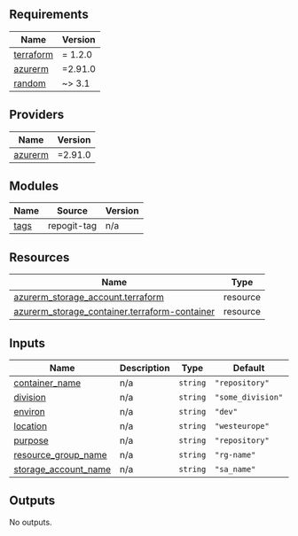 <!-- BEGIN_TF_DOCS -->
## Requirements

| Name | Version |
|------|---------|
| <a name="requirement_terraform"></a> [terraform](#requirement\_terraform) | = 1.2.0 |
| <a name="requirement_azurerm"></a> [azurerm](#requirement\_azurerm) | =2.91.0 |
| <a name="requirement_random"></a> [random](#requirement\_random) | ~> 3.1 |

## Providers

| Name | Version |
|------|---------|
| <a name="provider_azurerm"></a> [azurerm](#provider\_azurerm) | =2.91.0 |

## Modules

| Name | Source | Version |
|------|--------|---------|
| <a name="module_tags"></a> [tags](#module\_tags) | repogit-tag | n/a |

## Resources

| Name | Type |
|------|------|
| [azurerm_storage_account.terraform](https://registry.terraform.io/providers/hashicorp/azurerm/2.91.0/docs/resources/storage_account) | resource |
| [azurerm_storage_container.terraform-container](https://registry.terraform.io/providers/hashicorp/azurerm/2.91.0/docs/resources/storage_container) | resource |

## Inputs

| Name | Description | Type | Default | Required |
|------|-------------|------|---------|:--------:|
| <a name="input_container_name"></a> [container\_name](#input\_container\_name) | n/a | `string` | `"repository"` | no |
| <a name="input_division"></a> [division](#input\_division) | n/a | `string` | `"some_division"` | no |
| <a name="input_environ"></a> [environ](#input\_environ) | n/a | `string` | `"dev"` | no |
| <a name="input_location"></a> [location](#input\_location) | n/a | `string` | `"westeurope"` | no |
| <a name="input_purpose"></a> [purpose](#input\_purpose) | n/a | `string` | `"repository"` | no |
| <a name="input_resource_group_name"></a> [resource\_group\_name](#input\_resource\_group\_name) | n/a | `string` | `"rg-name"` | no |
| <a name="input_storage_account_name"></a> [storage\_account\_name](#input\_storage\_account\_name) | n/a | `string` | `"sa_name"` | no |

## Outputs

No outputs.
<!-- END_TF_DOCS -->